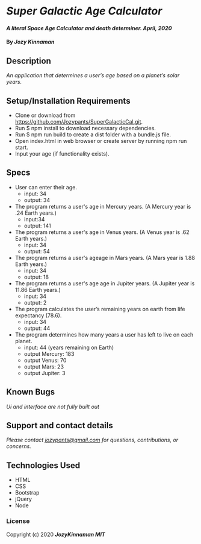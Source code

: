 # _Super Galactic Age Calculator_

#### _A literal Space Age Calculator and death determiner. April, 2020_

#### By _**Jozy Kinnaman**_

## Description

_An application that determines a user’s age based on a planet’s solar years._

## Setup/Installation Requirements

* Clone or download from https://github.com/Jozypants/SuperGalacticCal.git.
* Run $ npm install to download necessary dependencies. 
* Run $ npm run build to create a dist folder with a bundle.js file.
* Open index.html in web browser or create server by running npm run start.
* Input your age (if functionality exists).


## Specs ##
* User can enter their age.
  - input: 34
  - output: 34
* The program returns a user's age in Mercury years. (A Mercury year is .24 Earth years.)
  - input:34
  - output: 141
* The program returns a user's age in Venus years. (A Venus year is .62 Earth years.)
  - input: 34
  - output: 54
* The program returns a user's ageage in Mars years. (A Mars year is 1.88 Earth years.)
  - input: 34
  - output: 18
* The program returns a user's age age in Jupiter years. (A Jupiter year is 11.86 Earth years.)
  - input: 34
  - output: 2
* The program calculates the user’s remaining years on earth from life expectancy (78.6).
  - input: 34
  - output: 44
* The program determines how many years a user has left to live on each planet. 
  - input: 44 (years remaining on Earth)
  - output Mercury: 183
  - output Venus: 70
  - output Mars: 23
  - output Jupiter: 3


## Known Bugs

_Ui and interface are not fully built out_

## Support and contact details

_Please contact jozypants@gmail.com for questions, contributions, or concerns._

## Technologies Used

* HTML
* CSS
* Bootstrap
* jQuery
* Node

### License

Copyright (c) 2020 **_JozyKinnaman MIT_**